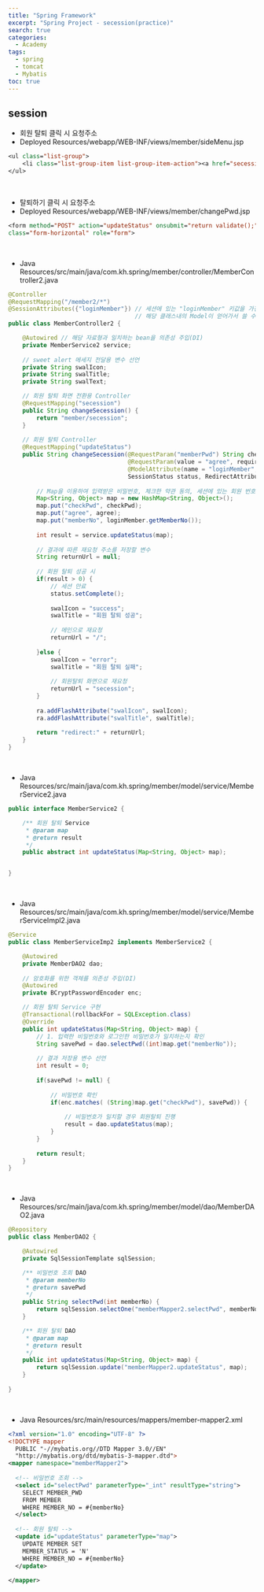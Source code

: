```yaml
---
title: "Spring Framework"
excerpt: "Spring Project - secession(practice)"
search: true
categories: 
  - Academy
tags: 
  - spring
  - tomcat
  - Mybatis
toc: true
---
```


## session

- 회원 탈퇴 클릭 시 요청주소<br>
- Deployed Resources/webapp/WEB-INF/views/member/sideMenu.jsp

```jsp
<ul class="list-group">
	<li class="list-group-item list-group-item-action"><a href="secession">회원 탈퇴</a></li>
</ul>
```

<br>

- 탈퇴하기 클릭 시 요청주소<br>
- Deployed Resources/webapp/WEB-INF/views/member/changePwd.jsp

```jsp
<form method="POST" action="updateStatus" onsubmit="return validate();" 
class="form-horizontal" role="form">
```

<br>

- Java Resources/src/main/java/com.kh.spring/member/controller/MemberController2.java

```java
@Controller
@RequestMapping("/member2/*")
@SessionAttributes({"loginMember"}) // 세션에 있는 "loginMember" 키값을 가진 데이터를
									// 해당 클래스내의 Model이 얻어가서 쓸 수 있게 함.
public class MemberController2 {

	@Autowired // 해당 자료형과 일치하는 bean을 의존성 주입(DI)
	private MemberService2 service;
	
	// sweet alert 메세지 전달용 변수 선언
	private String swalIcon;
	private String swalTitle;
	private String swalText;

	// 회원 탈퇴 화면 전환용 Controller
	@RequestMapping("secession")
	public String changeSecession() {
		return "member/secession";
	}
	
	// 회원 탈퇴 Controller
	@RequestMapping("updateStatus")
	public String changeSecession(@RequestParam("memberPwd") String checkPwd,
								  @RequestParam(value = "agree", required = true) String agree,
								  @ModelAttribute(name = "loginMember", binding = false) Member loginMember,
								  SessionStatus status, RedirectAttributes ra) {
		
		// Map을 이용하여 입력받은 비밀번호, 체크한 약관 동의, 세션에 있는 회원 번호를 하나로 묶어둠
		Map<String, Object> map = new HashMap<String, Object>();
		map.put("checkPwd", checkPwd);
		map.put("agree", agree);
		map.put("memberNo", loginMember.getMemberNo());
		
		int result = service.updateStatus(map);
		
		// 결과에 따른 재요청 주소를 저장할 변수
		String returnUrl = null;
		
		// 회원 탈퇴 성공 시
		if(result > 0) {
			// 세션 만료
			status.setComplete();
			
			swalIcon = "success";
			swalTitle = "회원 탈퇴 성공";
			
			// 메인으로 재요청
			returnUrl = "/";
			
		}else {
			swalIcon = "error";
			swalTitle = "회원 탈퇴 실패";
			
			// 회원탈퇴 화면으로 재요청
			returnUrl = "secession";
		}
		
		ra.addFlashAttribute("swalIcon", swalIcon);
		ra.addFlashAttribute("swalTitle", swalTitle);
		
		return "redirect:" + returnUrl;
	}
}
```

<br>

- Java Resources/src/main/java/com.kh.spring/member/model/service/MemberService2.java

```java
public interface MemberService2 {

	/** 회원 탈퇴 Service
	 * @param map
	 * @return result
	 */
	public abstract int updateStatus(Map<String, Object> map);


}
```

<br>

- Java Resources/src/main/java/com.kh.spring/member/model/service/MemberServiceImpl2.java

```java
@Service
public class MemberServiceImp2 implements MemberService2 {

	@Autowired
	private MemberDAO2 dao;
	
	// 암호화를 위한 객체를 의존성 주입(DI)
	@Autowired
	private BCryptPasswordEncoder enc;

	// 회원 탈퇴 Service 구현
	@Transactional(rollbackFor = SQLException.class)
	@Override
	public int updateStatus(Map<String, Object> map) {
		// 1. 입력한 비밀번호와 로그인한 비밀번호가 일치하는지 확인
		String savePwd = dao.selectPwd((int)map.get("memberNo"));
		
		// 결과 저장용 변수 선언
		int result = 0;
		
		if(savePwd != null) {
			
			// 비밀번호 확인
			if(enc.matches( (String)map.get("checkPwd"), savePwd)) {
				
				// 비밀번호가 일치할 경우 회원탈퇴 진행
				result = dao.updateStatus(map);
			}
		}
		
		return result;
	}
}
```

<br>

- Java Resources/src/main/java/com.kh.spring/member/model/dao/MemberDAO2.java

```java
@Repository
public class MemberDAO2 {

	@Autowired
	private SqlSessionTemplate sqlSession;

	/** 비밀번호 조회 DAO
	 * @param memberNo
	 * @return savePwd
	 */
	public String selectPwd(int memberNo) {
		return sqlSession.selectOne("memberMapper2.selectPwd", memberNo);
	}

	/** 회원 탈퇴 DAO
	 * @param map
	 * @return result
	 */
	public int updateStatus(Map<String, Object> map) {
		return sqlSession.update("memberMapper2.updateStatus", map);
	}
	
}
```

<br>

- Java Resources/src/main/resources/mappers/member-mapper2.xml

```xml
<?xml version="1.0" encoding="UTF-8" ?>
<!DOCTYPE mapper
  PUBLIC "-//mybatis.org//DTD Mapper 3.0//EN"
  "http://mybatis.org/dtd/mybatis-3-mapper.dtd">
<mapper namespace="memberMapper2">
  
  <!-- 비밀번호 조회 -->
  <select id="selectPwd" parameterType="_int" resultType="string">
  	SELECT MEMBER_PWD
  	FROM MEMBER
  	WHERE MEMBER_NO = #{memberNo}
  </select>
  
  <!-- 회원 탈퇴 -->
  <update id="updateStatus" parameterType="map">
  	UPDATE MEMBER SET
  	MEMBER_STATUS = 'N'
  	WHERE MEMBER_NO = #{memberNo}
  </update>
  
</mapper>
```